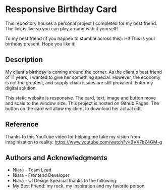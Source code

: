 # Responsive Birthday Card
This repository houses a personal project I completed for my best friend. The link is live so you can play around with it yourself!

To my best friend (if you happen to stumble across this): HI! This is your birthday present. Hope you like it!

## Description
My client's birthday is coming around the corner. As the client's best friend of 11 years, I wanted to give her something special. However, the economy is not the greatest, and supply chain issues are still prevalent. Enter my digital solution.

This static website is responsive. The card, text, image and button move and scale to the window size. This project is hosted on Github Pages. The button on the card will allow my client to download her actual gift.

## Reference
Thanks to this YouTube video for helping me take my vision from imaginization to reality: https://www.youtube.com/watch?v=BVX7kZ4GM-g 

## Authors and Acknowledgments
* Niara - Team Lead
* Niara - Frontend Developer
* Niara - UI Design
Speacial thanks to the following:
* My Best Friend: my rock, my inspiration and my favorite person


